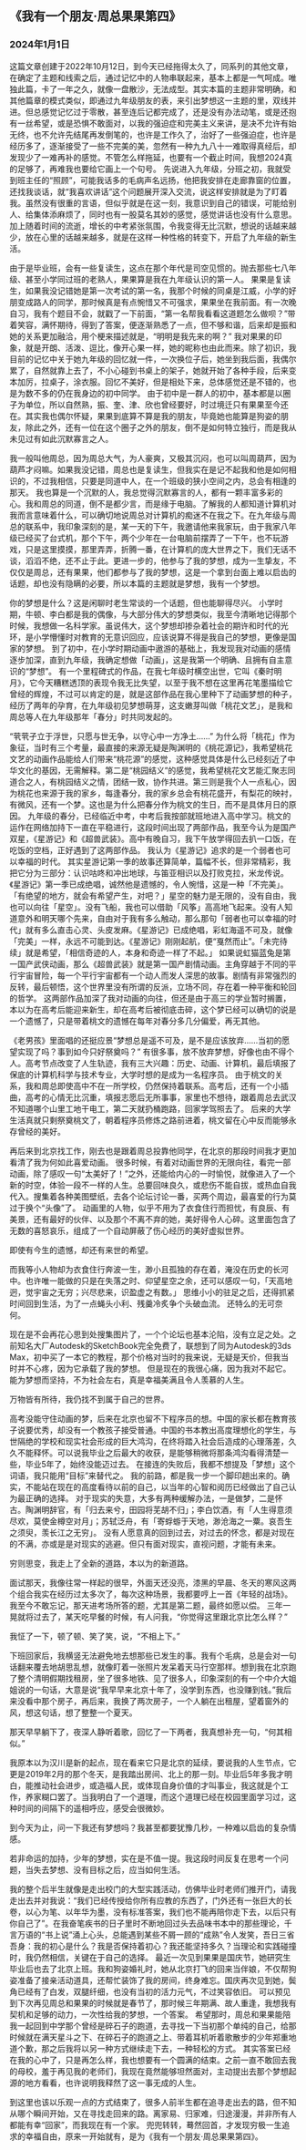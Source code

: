 ## 《我有一个朋友·周总果果第四》

### 2024年1月1日


这篇文章创建于2022年10月12日，到今天已经拖得太久了，同系列的其他文章，在确定了主题和线索之后，通过记忆中的人物串联起来，基本上都是一气呵成。唯独此篇，卡了一年之久，就像一盘散沙，无法成型。其实本篇的主题非常明确，和其他篇章的模式类似，即通过九年级朋友的表，来引出梦想这一主题的里，双线并进。但总感觉记忆过于零散，甚至连后记都完成了，还是没有办法动笔，或是还抱有一丝希望，或是恐惧不敢面对，以我的强迫症和完美主义来讲，是决不允许有始无终，也不允许先结尾再发倒笔的，也许是工作久了，治好了一些强迫症，也许是经历多了，逐渐接受了一些不完美的美，忽然有一种九九八十一难取得真经后，却发现少了一难再补的感觉。不管怎么样拖延，也要有一个截止时间，我想2024真的足够了，再难我也要给它画上一个句号。
先说进入九年级，分班之初，我就受到班主任的“照顾”，可能我话多的毛病声名远扬，他把我安排在走廊靠窗的位置，还找我谈话，就“我喜欢讲话”这个问题展开深入交流，说这样安排就是为了盯着我。虽然没有很重的言语，但似乎就是在这一刻，我意识到自己的错误，可能给别人、给集体添麻烦了，同时也有一股莫名其妙的感觉，感觉讲话也没有什么意思。加上随着时间的流逝，增长的中考紧张氛围，令我变得无比沉默，想说的话越来越少，放在心里的话越来越多，就是在这样一种性格的转变下，开启了九年级的新生活。

由于是毕业班，会有一些复读生，这点在那个年代是司空见惯的。抛去那些七八年级、甚至小学同过班的老熟人，果果算是我在九年级认识的第一人。
果果是复读生，如果我没记错她是第一次考试的第一名，我那个时候的同桌是江威，小学的好朋变成路人的同学，那时候真是有点惋惜又不可强求，果果坐在我前面。有一次晚自习，我有个题目不会，就戳了一下前面，“第一名帮我看看这道题怎么做呗？”带着笑容，满怀期待，得到了答案，便逐渐熟悉了一点，但不够和谐，后来却是振和她的关系更加融洽，用个梗来描述就是，“明明是我先来的啊？”
我对果果的印象，就是开朗、活泼、逗比，像开心果一样，她的昵称也由此而来。除了初识，我目前的记忆中关于她九年级的回忆就一件，一次换位子后，她坐到我后面，我偶尔累了，自然就靠上去了，不小心碰到书桌上的架子，她就开始了各种手段，后来变本加厉，拉桌子，涂衣服。回忆不美好，但是相处下来，总体感觉还是不错的，也是为数不多的仍在我身边的初中同学。
由于初中是一群人的初中，基本都是以圈子为单位，所以自然熟，振、奎、津、欣也曾经要好，时过境迁只有果果至今还在。其实我也偶尔怀疑，果果到底算不算是我的朋友，毕竟她也能算是狗姿的朋友，除此之外，还有一位在这个圈子之外的朋友，倒不是如何特立独行，而是我从未见过有如此沉默寡言之人。

我一般叫他周总，因为周总大气，为人豪爽，又极其沉闷，也可以叫周葫芦，因为葫芦才闷嘛。如果我没记错，周总也是复读生，但我实在是记不起我和他是如何相识的，不过我相信，只要是同道中人，在一个班级的狭小空间之内，总会有相逢的那天。
我也算是一个沉默的人，我总觉得沉默寡言的人，都有一颗丰富多彩的心。我和周总的同道，倒不是都少言，而是缘于电脑。了解我的人都知道计算机对我而言意味着什么，可以确切地说周总对计算机的痴迷不在我之下。在九年级与周总的联系中，我印象深刻的是，某一天的下午，我邀请他来我家玩，由于我家八年级已经买了台式机，那个下午，两个少年在一台电脑前摆弄了一下午，也不玩游戏，只是这里摸摸，那里弄弄，折腾一番，在计算机的庞大世界之下，我们无话不谈，滔滔不绝，还不止于此。更进一步的，他参与了我的梦想，成为一生挚友，不仅仅是周总，还有果果，他们都参与了我的梦想，这是一个拿到台面上难以启齿的话题，却也没有隐瞒的必要，所以本篇的主题就是梦想，我有一个梦想。

你的梦想是什么？这是闲聊时老生常谈的一个话题，但也能聊得尽兴。
小学时期，牛顿、李白都是我的偶像，与大部分伟大的梦想类似，我至今清晰地记得那个时候，我想做一名科学家。虽说伟大，这个梦想却掺杂着社会的期许和时代的光环，是小学懵懂时对教育的无意识回应，应该说算不得是我自己的梦想，更像是国家的梦想。
到了初中，在小学时期动画中遨游的基础上，我发现我对动画的感情逐步加深，直到九年级，我确定想做「动画」，这是我第一个明确、且拥有自主意识的“梦想”。
有一个里程碑式的作品，在我七年级时横空出世，它叫《秦时明月》，它今天糟糕透顶的表现令我无比失望，以至于我不想在这里再花笔墨描绘它曾经的辉煌，不过可以肯定的是，就是这部作品在我心里种下了动画梦想的种子，经历了两年的孕育，在九年级初见梦想萌芽，这支嫩芽叫做「桃花文艺」，是我和周总等人在九年级那年「春分」时共同发起的。

“茕茕孑立于浮世，只愿与世无争，以守心中一方净土……”
为什么将「桃花」作为象征，当时有三个考量，最直接的来源无疑是陶渊明的《桃花源记》，我希望桃花文艺的动画作品能给人们带来“桃花源”的感觉，这种感觉具体是什么已经刻近了中华文化的基因，无需解释。第二是“桃园结义”的感觉，我希望桃花文艺能汇聚志同道合之人，有桃园结义之情，团结一致，协作共进。第三则是我个人一点私心，因为桃花也来源于我的家乡，每逢春分，我的家乡总会有桃花盛开，有梨花的映衬，有微风，还有一个梦。这也是为什么把春分作为桃文的生日，而不是具体月日的原因。
九年级的春分，已经临近中考，中考后我按部就班地进入高中学习。桃文的运作在网络加持下一直在平稳进行，这段时间出现了两部作品，我至今认为是国产双星，《星游记》和《超兽武装》。高中有晚自习，我下午放学得回去扒一口饭，在吃饭的空档，正好遇到了这两部作品。
我认为《星游记》追求的是一个弱者也可以幸福的时代。
其实星游记第一季的故事还算简单，篇幅不长，但非常精彩，我把它分为三部分：认识咕咚和冲出地球，与笛亚相识以及打败克拉，米龙传说。《星游记》第一季已成绝唱，诚然他是遗憾的，令人惋惜，这是一种「不完美」。「有绝望的地方，就会有希望产生，对吧？」星空的魅力是无限的，没有自由，我也可以向往「星空」。没有飞船，我也可以借助「风筝」高高地飞起来。没有人知道意外和明天哪个先来，自由对于我有多么触动，那么那句「弱者也可以幸福的时代」就有多么直击心灵、头皮发麻。《星游记》已成绝唱，彩虹海遥不可及，就像「完美」一样，永远不可能到达。《星游记》刚刚起航，便“戛然而止”。「未完待续」就是希望，「相信奇迹的人，本身和奇迹一样了不起。」
如果说虹猫蓝兔是第一国产武侠动画，那么《超兽武装》就是第一国产剧情动画。主角穿越于不同的平行宇宙冒险，每一个平行宇宙都有一个动人而发人深思的故事。剧情有非常强烈的反转，最后顿悟，这个世界里没有所谓的反派，立场不同，存在着一种平衡和轮回的哲学。
这两部作品加深了我对动画的向往，但还是由于高三的学业暂时搁置，本以为在高考后能迎来新生，却在高考后被彻底击碎，这个梦已经可以确切的说是一个遗憾了，只是带着桃文的遗憾在每年对春分多几分偏爱，再无其他。

《老男孩》里面唱的还挺应景“梦想总是遥不可及，是不是应该放弃……当初的愿望实现了吗？事到如今只好祭奠吗？”
有很多事，放不放弃梦想，好像也由不得个人。高考节点改变了人生轨迹，我有三大兴趣：历史、动画、计算机，最后填报了保底的计算机科学与技术专业，大学时想的是成为一名程序员。
由于桃文的关系，我和周总即使高中不在一所学校，仍然保持着联系。高考后，还有一个小插曲，高考的心情无比沉重，填报志愿后无所事事，家里也不想待，跟着周总去武汉不知道哪个山里工地干电工，第二天就扔桶跑路，回家学驾照去了。
后来的大学生活真就只剩祭奠桃文了，朝着程序员修炼之路前进着，桃文留在心中反而能够永存曾经的美好。

再后来到北京找工作，刚去也是跟着周总投靠他同学，在北京的那段时间我才更加看清了我为何如此喜爱动画。
很多时候，有着对动画世界的无限向往，看完一部动画，除了感叹一句“太美好了！”之外，还能给内心的一时愉悦，就像进入了一个新的时空，体验一段不一样的人生。总要回味良久，或悲伤不能自拔，或热血自我代入。搜集着各种美图壁纸，去各个论坛讨论一番，买两个周边，最喜爱的行为莫过于换个“头像”了。
动画里的人物，似乎不用为了衣食住行而担忧，有良辰、有美景，还有最好的伙伴、以及那个不离不弃的她，美好得令人心碎。这里面包含了无数的喜怒哀乐，组成了一个自动屏蔽了伤心经历的美好虚拟世界。

即使有今生的遗憾，却还有来世的希望。

而我等小人物却为衣食住行奔波一生，渺小且孤独的存在着，淹没在历史的长河中。也许唯一能做的只是在失落之时、仰望星空之余，还可以感叹一句，「天高地迥，觉宇宙之无穷；兴尽悲来，识盈虚之有数。」
思维小小的驻足之后，还得抓紧时间回到生活，为了一点蝇头小利、残羹冷炙争个头破血流。
还特么的无可奈何。

现在是不会再花心思到处搜集图片了，一个个论坛也基本沦陷，没有立足之处。之前知名大厂Autodesk的SketchBook完全免费了，联想到了同为Autodesk的3ds Max，初中买了一本它的教程，那个价格对当时的我来说，无疑是天价，但我当时并不心疼，因为它承载了我的梦想。 但是现在的我很心痛，因为我对不起它。
能为梦想而坚持，不为社会左右，真是幸福美满且令人羡慕的人生。

万物皆有所待，我仍找不到属于自己的世界。

高考没能守住动画的梦，后来在北京也留不下程序员的想。中国的家长都在教育孩子说要优秀，却没有一个教孩子接受普通。中国的书本教出高度理想化的学生，与世隔绝的学校和现实社会形成的巨大鸿沟，在终将踏入社会后造成的心理落差，久久不能释怀。可以说我毕业之后最大的收获，是能够稍微将那条鸿沟看得清楚一些，毕业5年了，始终没能迈过去。
在接连的失败后，我都不想提及「梦想」这个词语，我只能用“目标”来替代之。
我的前路，都是我一步一个脚印趟出来的。确实，不能站在现在的高度看待以前的自己，以当年的心智和阅历已经做出了自己认为最正确的选择。
对于现实的失意，大多有两种缓解办法，一是做梦，二是怀古。陶渊明辞官，有「归去来兮，田园将芜胡不归」；李白饮酒，有「人生得意须尽欢，莫使金樽空对月」；苏轼泛舟，有「寄蜉蝣于天地，渺沧海之一粟。哀吾生之须臾，羡长江之无穷」。
没有人愿意真的回到过去，对过去的怀念，都是对现在的不满，亦或是是对现实的逃避。但只有面对现实，直视问题，才能有未来。

穷则思变，我走上了全新的道路，本以为的新道路。

面试那天，我像往常一样起的很早，外面天还没亮，漆黑的早晨、冬天的寒风这两个组合我实在经历过太多次了，每次这种场景，我都要哼上一首《年轻的战场》。我至今不敢忘记，那天进考场所答的题，尤其是第二题，最终如愿以偿。
三年一晃就将过去了，某天吃早餐的时候，有人问我，“你觉得这里跟北京比怎么样？”

我怔了一下，顿了顿、笑了笑，说，“不相上下。”

下班回家后，我横竖无法避免地去想那些已发生的事。我有个毛病，总是会对一句话翻来覆去地胡思乱想，就像盯着一张照片发呆着天马行空那样。想到我在北京跑了整个清明假期找租房，坐了很多地铁、见了很多人，印象深刻的有一个中介大姐姐说的一句话，大意是说“我早早来北京十年了，没学到东西，也没赚到钱。”我后来没看中那个房子，再后来，我换了两次房子，一个人躺在出租屋，望着窗外的风，想这句话，想了整整一个夏天。

那天早早躺下了，夜深人静听着歌，回忆了一下两者，我真想补充一句，“何其相似。”

我原本以为汉川是新的起点，现在看来它只是北京的延续，要说我的人生节点，它更是2019年2月的那个冬天，是我踏出房间、北上的那一刻。毕业后5年多我才明白，能推动社会进步，或造福人民，或体现自身价值的才叫事业，我这就是个工作，养家糊口罢了。当我明白了一个道理，而这个道理已经在校园里面学习过，这种时间的间隔下的遥相呼应，感受会很微妙。

到今天为止，问一下我还有梦想吗？我甚至都要犹豫几秒，一种难以启齿的复杂情感。

若非命运的加持，少年的梦想，实在是不值一提。我这段时间反复在思考一个问题，当失去梦想、没有目标之后，应当如何生活。

我的整个后半生就像是走出校门的大型实践活动，仿佛毕业时老师们推开门，请我走出去并对我说：“我们已经传授给你所有应教的东西了，门外还有一张巨大的长卷，以心为笔、以年华为墨，没有标准答案，我们也不能再陪你走下去，以后只有你自己了”。在我奋笔疾书的日子里时不断地回过头去品味书本中的那些理论，千言万语的“书上说”涌上心头，总能遇到某些不屑一顾的“成熟”令人发笑，吾日三省吾身：我的初心是什么？我是否保持着初心？我还能坚持多久？当理论和实践碰撞时，我仍然相信，关键在于自己的选择。
最近一次见到果果是国庆节，她研究生毕业后也去了北京上班。我和狗姿婚礼时，她从北京打飞的回来当伴娘，不仅帮狗姿准备了接亲活动道具，还帮忙装饰了我的房间，终身难忘。国庆再次见到她，鬓角已经有了白发，双腿纤细，也没有当初的活力元气，不过笑容依旧。
可以预见到下次再见周总和果果的时候就是春节了，那时候三年期满、故人重逢，我想我有契机和足够的动力，一次性给我的梦想，一个答案。
希望那时，周总和果果能陪我一起回到中学那个曾经是碎石子的跑道，去寻找一下当初那个单纯的自己，给那时候就在满天星斗之下、在碎石子的跑道之上、带着耳机听着歌散步的少年郑重地道个歉，那之后我将以另一种方式继续走下去，一种轻松的方式。
其实答案已经在我的心中了，只是再怎么样，我也想要有一个圆满的结束。之前一直不敢回去我的母校，羞于再见我的老师们，我现在竟然能够坦然面对，主动提出去那个梦想起源的地方看看，也许说明我释然了这一事无成的人生。

到这里也该以乐观一点的方式结束了，很多人前半生都在追寻走出去的路，但不知从哪个瞬间开始，又在寻找走回来的路。离家易、归家难，归途漫漫，并非所有人都能有幸“回家”，而我现在有一个家。
兜兜转转，蓦然回首，才发现穷极一生追求的幸福自由，原来一开始就有，是为《我有一个朋友·周总果果第四》。

